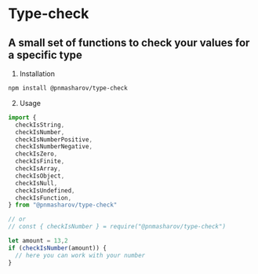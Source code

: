 # **Type-check**

## A small set of functions to check your values for a specific type

1. Installation

```bash
npm install @pnmasharov/type-check
```

2. Usage

```JavaScript
import {
  checkIsString,
  checkIsNumber,
  checkIsNumberPositive,
  checkIsNumberNegative,
  checkIsZero,
  checkIsFinite,
  checkIsArray,
  checkIsObject,
  checkIsNull,
  checkIsUndefined,
  checkIsFunction,
} from "@pnmasharov/type-check"

// or
// const { checkIsNumber } = require("@pnmasharov/type-check")

let amount = 13,2
if (checkIsNumber(amount)) {
  // here you can work with your number
}
```
